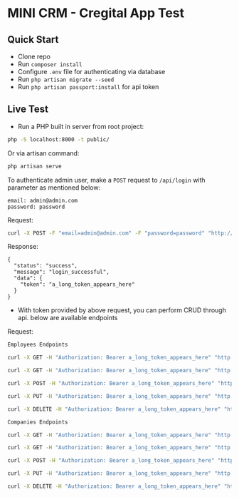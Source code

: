 # MINI CRM - Cregital App Test
## Quick Start

- Clone repo
- Run `composer install`
- Configure `.env` file for authenticating via database
- Run `php artisan migrate --seed`
- Run `php artisan passport:install` for api token

## Live Test

- Run a PHP built in server from root project:

```sh
php -S localhost:8000 -t public/
```

Or via artisan command:

```sh
php artisan serve
```

To authenticate admin user, make a `POST` request to `/api/login` with parameter as mentioned below:

```
email: admin@admin.com
password: password
```

Request:

```sh
curl -X POST -F "email=admin@admin.com" -F "password=password" "http://localhost:8000/api/login"
```

Response:

```
{
  "status": "success",
  "message": "login_successful",
  "data": {
    "token": "a_long_token_appears_here"
  }
}
```

- With token provided by above request, you can perform CRUD through api. below are available endpoints

Request:

```sh
Employees Endpoints

curl -X GET -H "Authorization: Bearer a_long_token_appears_here" "http://localhost:8000/api/employee/view"

curl -X GET -H "Authorization: Bearer a_long_token_appears_here" "http://localhost:8000/api/employee/view/{id}"

curl -X POST -H "Authorization: Bearer a_long_token_appears_here" "http://localhost:8000/api/employee/create"

curl -X PUT -H "Authorization: Bearer a_long_token_appears_here" "http://localhost:8000/api/employee/edit/{id}"

curl -X DELETE -H "Authorization: Bearer a_long_token_appears_here" "http://localhost:8000/api/employee/delete/{id}"
```


```sh
Companies Endpoints

curl -X GET -H "Authorization: Bearer a_long_token_appears_here" "http://localhost:8000/api/company/view"

curl -X GET -H "Authorization: Bearer a_long_token_appears_here" "http://localhost:8000/api/company/view/{id}"

curl -X POST -H "Authorization: Bearer a_long_token_appears_here" "http://localhost:8000/api/company/create"

curl -X PUT -H "Authorization: Bearer a_long_token_appears_here" "http://localhost:8000/api/company/edit/{id}"

curl -X DELETE -H "Authorization: Bearer a_long_token_appears_here" "http://localhost:8000/api/company/delete/{id}"
```



